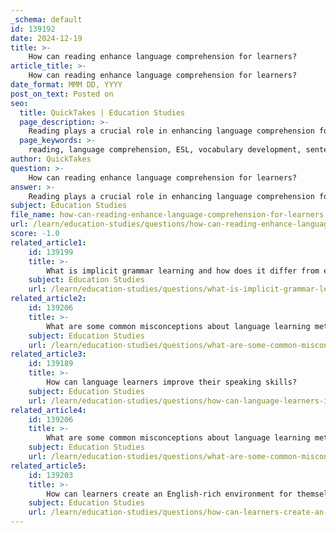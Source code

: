 ```yaml
---
_schema: default
id: 139192
date: 2024-12-19
title: >-
    How can reading enhance language comprehension for learners?
article_title: >-
    How can reading enhance language comprehension for learners?
date_format: MMM DD, YYYY
post_on_text: Posted on
seo:
  title: QuickTakes | Education Studies
  page_description: >-
    Reading plays a crucial role in enhancing language comprehension for learners, particularly ESL students, by improving vocabulary, grammar understanding, and critical thinking skills.
  page_keywords: >-
    reading, language comprehension, ESL, vocabulary development, sentence structure, cultural insight, critical thinking, comprehensible input, active reading strategies, language acquisition
author: QuickTakes
question: >-
    How can reading enhance language comprehension for learners?
answer: >-
    Reading plays a crucial role in enhancing language comprehension for learners, particularly for those acquiring English as a second language (ESL). Here are several ways in which reading contributes to improved language comprehension:\n\n1. **Familiarity with Language Structure**: Reading exposes learners to various sentence structures, grammar, and vocabulary in context. This exposure helps learners understand how language is constructed, which is essential for both comprehension and production of the language.\n\n2. **Vocabulary Development**: Engaging with texts allows learners to encounter new words and phrases, which enhances their vocabulary. A strong vocabulary is fundamental for understanding complex texts and for effective communication.\n\n3. **Comprehension Skills**: Reading comprehension involves a combination of skills, including fluency, word recognition, and the ability to understand language structure and reasoning. Learners who read regularly develop these skills, which are critical for overall language proficiency.\n\n4. **Cultural Insight**: Through reading, learners gain exposure to different cultures, ideas, and perspectives. This cultural context can deepen understanding and make the language more relatable and meaningful.\n\n5. **Critical Thinking and Creativity**: Reading encourages learners to engage with stories and ideas, fostering critical thinking and creativity. This engagement not only enhances comprehension but also motivates learners to explore language further.\n\n6. **Comprehensible Input**: According to Stephen Krashen's Input Hypothesis, reading provides learners with comprehensible input—language material that is understandable, even if some elements are slightly beyond their current level. This input is vital for natural language acquisition.\n\n7. **Active Reading Strategies**: Implementing techniques such as summarization, visualization, and active reading can significantly improve comprehension skills. These strategies encourage learners to interact with the text, leading to a deeper understanding.\n\n8. **Pre-reading and Pairing with Listening**: Pre-reading strategies prepare learners for what they are about to read, enhancing comprehension. Additionally, pairing reading with listening activities can reinforce understanding and retention of language.\n\nIn summary, reading is a cornerstone of language acquisition that not only enhances vocabulary and grammar but also fosters overall comprehension and critical thinking skills. By engaging with texts, learners can unlock new levels of understanding and fluency, making reading an essential component of effective language learning.
subject: Education Studies
file_name: how-can-reading-enhance-language-comprehension-for-learners.md
url: /learn/education-studies/questions/how-can-reading-enhance-language-comprehension-for-learners
score: -1.0
related_article1:
    id: 139199
    title: >-
        What is implicit grammar learning and how does it differ from explicit grammar instruction?
    subject: Education Studies
    url: /learn/education-studies/questions/what-is-implicit-grammar-learning-and-how-does-it-differ-from-explicit-grammar-instruction
related_article2:
    id: 139206
    title: >-
        What are some common misconceptions about language learning methods?
    subject: Education Studies
    url: /learn/education-studies/questions/what-are-some-common-misconceptions-about-language-learning-methods
related_article3:
    id: 139189
    title: >-
        How can language learners improve their speaking skills?
    subject: Education Studies
    url: /learn/education-studies/questions/how-can-language-learners-improve-their-speaking-skills
related_article4:
    id: 139206
    title: >-
        What are some common misconceptions about language learning methods?
    subject: Education Studies
    url: /learn/education-studies/questions/what-are-some-common-misconceptions-about-language-learning-methods
related_article5:
    id: 139203
    title: >-
        How can learners create an English-rich environment for themselves?
    subject: Education Studies
    url: /learn/education-studies/questions/how-can-learners-create-an-englishrich-environment-for-themselves
---
```


&nbsp;